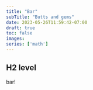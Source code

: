 ```yaml
---
title: "Bar"
subTitle: "Butts and gems"
date: 2023-05-26T11:59:42-07:00
draft: true
toc: false
images:
series: ['math']
---
```


## H2 level

bar!
